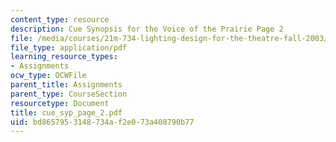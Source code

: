 ```yaml
---
content_type: resource
description: Cue Synopsis for the Voice of the Prairie Page 2
file: /media/courses/21m-734-lighting-design-for-the-theatre-fall-2003/bd8657953148734af2e073a408790b77_cue_syp_page_2.pdf
file_type: application/pdf
learning_resource_types:
- Assignments
ocw_type: OCWFile
parent_title: Assignments
parent_type: CourseSection
resourcetype: Document
title: cue_syp_page_2.pdf
uid: bd865795-3148-734a-f2e0-73a408790b77
---
```

